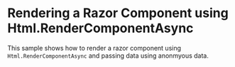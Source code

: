 # Rendering a Razor Component using Html.RenderComponentAsync

This sample shows how to render a razor component using `Html.RenderComponentAsync` and passing data using anonmyous data.